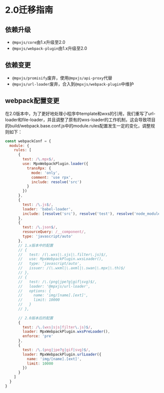 # 2.0迁移指南

## 依赖升级

* `@mpxjs/core`由1.x升级至2.0
* `@mpxjs/webpack-plugin`由1.x升级至2.0

## 依赖变更

* `@mpxjs/promisify`废弃，使用`@mpxjs/api-proxy`代替
* `@mpxjs/url-loader`废弃，合入到`@mpxjs/webpack-plugin`中维护

## webpack配置变更

在2.0版本中，为了更好地处理小程序中template和wxs的引用，我们重写了url-loader和file-loader，并且调整了原有的wxs-loader的工作机制，这会导致项目的build/webpack.base.conf.js中的module.rules配置发生一定的变化，调整规则如下：

```js
const webpackConf = {
  module: {
    rules: [
      {
        test: /\.mpx$/,
        use: MpxWebpackPlugin.loader({
          transRpx: {
            mode: 'only',
            comment: 'use rpx',
            include: resolve('src')
          }
        })
      },
      {
        test: /\.js$/,
        loader: 'babel-loader',
        include: [resolve('src'), resolve('test'), resolve('node_modules/@mpxjs')]
      },
      {
        test: /\.json$/,
        resourceQuery: /__component/,
        type: 'javascript/auto'
      },
      // 1.x版本中的配置
      // {
      //   test: /(\.wxs|\.sjs|\.filter\.js)$/,
      //   use: MpxWebpackPlugin.wxsLoader(),
      //   type: 'javascript/auto',
      //   issuer: /(\.wxml|\.axml|\.swan|\.mpx|\.th)$/
      // },
      // {
      //   test: /\.(png|jpe?g|gif|svg)$/,
      //   loader: '@mpxjs/url-loader',
      //   options: {
      //     name: 'img/[name].[ext]',
      //     limit: 10000
      //   }
      // },
      
      // 2.0版本后的配置
      {
        test: /\.(wxs|sjs|filter\.js)$/,
        loader: MpxWebpackPlugin.wxsPreLoader(),
        enforce: 'pre'
      },
      {
        test: /\.(png|jpe?g|gif|svg)$/,
        loader: MpxWebpackPlugin.urlLoader({
          name: 'img/[name].[ext]',
          limit: 10000
        })
      }
    ]
  }
}
```
